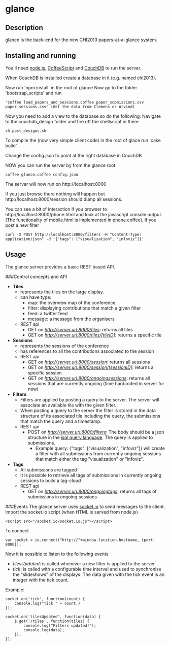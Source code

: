 glance
======

Description
-----------

glance is the back-end for the new CHI2013 papers-at-a-glance system.

Installing and running
----------------------

You'll need [node.js](http://nodejs.org), [CoffeeScript](http://coffeescript.org) and [CouchDB](http://couchdb.apache.org) to run the server.

When CouchDB is installed create a database in it (e.g. named chi2013). 

Now run 'npm install' in the root of glance
Now go to the folder 'bootstrap_scripts' and run 

    'coffee load_papers_and_sessions.coffee paper_submissions.csv paper_sessions.csv' (Get the data from Clemens or Arvind)

Now you need to add a view to the database so do the following:
Navigate to the couchdb_design folder and fire off the shellscript in there

    sh post_designs.sh

To compile the (now very simple client code) in the root of glace run 'cake build'

Change the config.json to point at the right database in CouchDB

NOW you can run the server by from the glance root:

    coffee glance.coffee config.json

The server will now run on http://localhost:8000

If you just browse there nothing will happen but http://localhost:8000/session should dump all sessions.

You can see a bit of interaction if you browser to http://localhost:8000/phone.html and look at the javascript console output. (The functionality of mobile.html is implemented in phone.coffee).
If you post a new filter

    curl -X POST http://localhost:8000/filters -H "Content-Type: application/json" -d '{"tags": ["visualization", "infoviz"]}'
    
    
Usage
------


The glance server provides a basic REST based API.

###Central concepts and API

 * __Tiles__
    + represents the tiles on the large display.
    + can have type:
      * map: the overview map of the conference
      * filter: displaying contributions that match a given filter
      * feed: a twitter feed
      * message: a message from the organisers
    + REST api
      * GET on _http://server.url:8000/tiles_: returns all tiles
      * GET on _http://server.url:8000/tiles/[tileID]_: returns a specific tile
 * __Sessions__
   + represents the sessions of the conference
   + has references to all the contributions associated to the session
   + REST api
     * GET on _http://server.url:8000/session_: returns all sessions
     * GET on _http://server.url:8000/session/[sessionID]_: returns a specific session
     * GET on _http://server.url:8000/ongoingsessions_: returns all sessions that are currently ongoing (time hardcoded in server for now)
 * __Filters__
   + Filters are applied by posting a query to the server. The server will associate an available tile with the given filter.
   + When posting a query to the server the filter is stored in the data structure of its associated tile including the query, the submissions that match the query and a timestamp.
   + REST api
      * POST on _http://server.url:8000/filters_: The body should be a json structure in the [jsql query language](https://github.com/deitch/searchjs). The query is applied to submissions. 
         + Example query: {"tags": ["visualization", "infoviz"]} will create a filter with all submissions from currently ongoing sessions that match either the tag "visualization" or "infoviz".
 * __Tags__
   + All submissions are tagged
   + It is possible to retrieve all tags of submissions in currently ongoing sessions to build a tag-cloud
   + REST api
     * GET on _http://server.url:8000/ongoingtags_: returns all tags of submissions in ongoing sessions
     
     
###Events
The glance server uses [socket.io](http://socket.io) to send messages to the client.
Import the socket.io script (when HTML is served from node.js)

    <script src="/socket.io/socket.io.js"></script>
    
To connect

    var socket = io.connect("http://"+window.location.hostname, {port: 8000});
    
Now it is possible to listen to the following events

  * _tilesUpdated_: is called whenever a new filter is applied to the server
  * _tick_: is called with a configurable time interval and used to synchronise the "slideshows" of the displays. The data given with the tick event is an integer with the tick count.
  
Example:

    socket.on('tick', function(count) {
        console.log("Tick " + count;)
    });
    
    socket.on('tilesUpdated', function(data) {
        $.get('/tiles', function(tiles) {
            console.log("Filters updated!");
            console.log(data);
        });
    });
        
  

